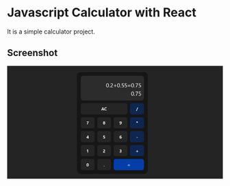 # Javascript Calculator with React

It is a simple calculator project.

## Screenshot

![Javascript Calculator](https://github.com/huseyineskan/javaScript-calculator/blob/main/src/assets/img/calculator.png)
